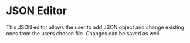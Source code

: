 # JSON Editor

This JSON editor allows the user to add JSON object and change existing ones from the users chosen file. Changes can be saved as well.
